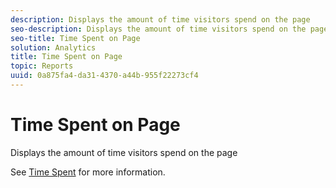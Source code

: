 ```yaml
---
description: Displays the amount of time visitors spend on the page
seo-description: Displays the amount of time visitors spend on the page
seo-title: Time Spent on Page
solution: Analytics
title: Time Spent on Page
topic: Reports
uuid: 0a875fa4-da31-4370-a44b-955f22273cf4
---
```


# Time Spent on Page

Displays the amount of time visitors spend on the page

See [Time Spent](/help/components/c-variables/c-metrics/metrics-time-spent.md) for more information. 

